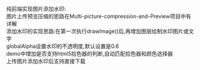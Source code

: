 纯前端实现图片添加水印:</br>
图片上传预览压缩的思路在Multi-picture-compression-and-Preview项目中有详解<br>
添加水印的实现思路:在第一次执行drawImage()后,再增加图层绘制水印图片或文字<br>
globalAlpha设置水印的不透明度,默认设置是0.6<br>
demo中增加是否支持html5拾色器的判断,自动匹配拾色器和颜色选择器<br>
上传图片添加水印后支持直接下载
